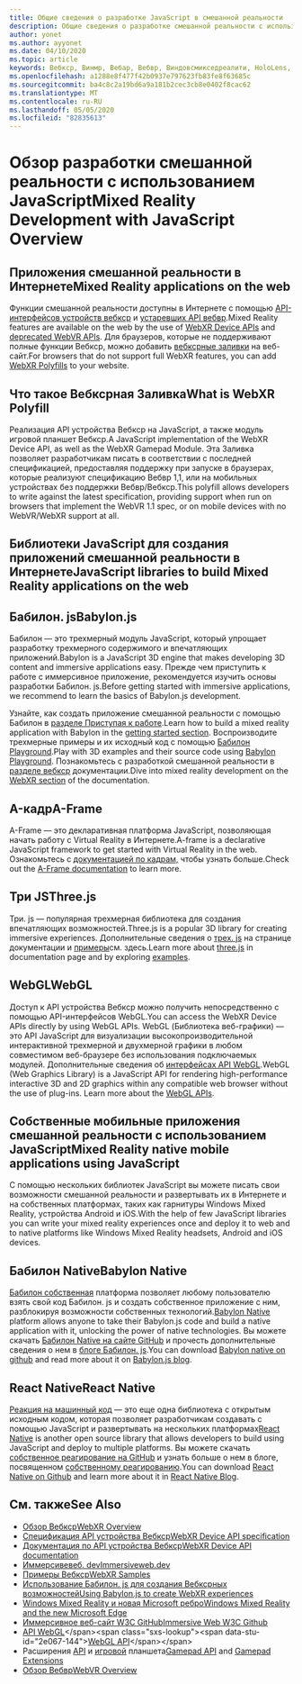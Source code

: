 ```yaml
---
title: Общие сведения о разработке JavaScript в смешанной реальности
description: Общие сведения о разработке смешанной реальности с использованием JavaScript для веб-, мобильных и высококачественных головных телефонов Windows.
author: yonet
ms.author: ayyonet
ms.date: 04/10/2020
ms.topic: article
keywords: Вебкср, Винмр, Вебар, Вебвр, Виндовсмикседреалити, HoloLens, Windows Mixed Reality, веб-VR, Web XR, Web MR, Web AR, 360, 360 Video, 360 видео, 360 Photo, 360 фотографии, 360 Content, иммерсивное веб-узел, иммерсивное веб-сайт, IW, иммерсивевеб
ms.openlocfilehash: a1288e8f477f42b0937e797623fb83fe8f63685c
ms.sourcegitcommit: ba4c8c2a19bd6a9a181b2cec3cb8e0402f8cac62
ms.translationtype: MT
ms.contentlocale: ru-RU
ms.lasthandoff: 05/05/2020
ms.locfileid: "82835613"
---
```

# <a name="mixed-reality-development-with-javascript-overview"></a><span data-ttu-id="2e067-104">Обзор разработки смешанной реальности с использованием JavaScript</span><span class="sxs-lookup"><span data-stu-id="2e067-104">Mixed Reality Development with JavaScript Overview</span></span>

## <a name="mixed-reality-applications-on-the-web"></a><span data-ttu-id="2e067-105">Приложения смешанной реальности в Интернете</span><span class="sxs-lookup"><span data-stu-id="2e067-105">Mixed Reality applications on the web</span></span>

<span data-ttu-id="2e067-106">Функции смешанной реальности доступны в Интернете с помощью [API-интерфейсов устройств вебкср](https://developer.mozilla.org/en-US/docs/Web/API/WebXR_Device_API) и [устаревших API вебвр](webxr-overview.md).</span><span class="sxs-lookup"><span data-stu-id="2e067-106">Mixed Reality features are available on the web by the use of [WebXR Device APIs](https://developer.mozilla.org/en-US/docs/Web/API/WebXR_Device_API) and [deprecated WebVR APIs](webxr-overview.md).</span></span> <span data-ttu-id="2e067-107">Для браузеров, которые не поддерживают полные функции Вебкср, можно добавить [вебксрные заливки](https://github.com/immersive-web/webxr-polyfill) на веб-сайт.</span><span class="sxs-lookup"><span data-stu-id="2e067-107">For browsers that do not support full WebXR features, you can add [WebXR Polyfills](https://github.com/immersive-web/webxr-polyfill) to your website.</span></span>

## <a name="what-is-webxr-polyfill"></a><span data-ttu-id="2e067-108">Что такое Вебксрная Заливка</span><span class="sxs-lookup"><span data-stu-id="2e067-108">What is WebXR Polyfill</span></span>

<span data-ttu-id="2e067-109">Реализация API устройства Вебкср на JavaScript, а также модуль игровой планшет Вебкср.</span><span class="sxs-lookup"><span data-stu-id="2e067-109">A JavaScript implementation of the WebXR Device API, as well as the WebXR Gamepad Module.</span></span> <span data-ttu-id="2e067-110">Эта Заливка позволяет разработчикам писать в соответствии с последней спецификацией, предоставляя поддержку при запуске в браузерах, которые реализуют спецификацию Вебвр 1,1, или на мобильных устройствах без поддержки Вебвр/Вебкср.</span><span class="sxs-lookup"><span data-stu-id="2e067-110">This polyfill allows developers to write against the latest specification, providing support when run on browsers that implement the WebVR 1.1 spec, or on mobile devices with no WebVR/WebXR support at all.</span></span>

## <a name="javascript-libraries-to-build-mixed-reality-applications-on-the-web"></a><span data-ttu-id="2e067-111">Библиотеки JavaScript для создания приложений смешанной реальности в Интернете</span><span class="sxs-lookup"><span data-stu-id="2e067-111">JavaScript libraries to build Mixed Reality applications on the web</span></span>

## <a name="babylonjs"></a><span data-ttu-id="2e067-112">Бабилон. js</span><span class="sxs-lookup"><span data-stu-id="2e067-112">Babylon.js</span></span>

<span data-ttu-id="2e067-113">Бабилон — это трехмерный модуль JavaScript, который упрощает разработку трехмерного содержимого и впечатляющих приложений.</span><span class="sxs-lookup"><span data-stu-id="2e067-113">Babylon is a JavaScript 3D engine that makes developing 3D content and immersive applications easy.</span></span> <span data-ttu-id="2e067-114">Прежде чем приступить к работе с иммерсивное приложение, рекомендуется изучить основы разработки Бабилон. js.</span><span class="sxs-lookup"><span data-stu-id="2e067-114">Before getting started with immersive applications, we recommend to learn the basics of Babylon.js development.</span></span>

<span data-ttu-id="2e067-115">Узнайте, как создать приложение смешанной реальности с помощью Бабилон в [разделе Приступая к работе](https://doc.babylonjs.com/).</span><span class="sxs-lookup"><span data-stu-id="2e067-115">Learn how to build a mixed reality application with Babylon in the [getting started section](https://doc.babylonjs.com/).</span></span> <span data-ttu-id="2e067-116">Воспроизводите трехмерные примеры и их исходный код с помощью [Бабилон Playground](https://doc.babylonjs.com/examples/).</span><span class="sxs-lookup"><span data-stu-id="2e067-116">Play with 3D examples and their source code using [Babylon Playground](https://doc.babylonjs.com/examples/).</span></span> <span data-ttu-id="2e067-117">Познакомьтесь с разработкой смешанной реальности в [разделе вебкср](https://doc.babylonjs.com/how_to/introduction_to_webxr) документации.</span><span class="sxs-lookup"><span data-stu-id="2e067-117">Dive into mixed reality development on the [WebXR section](https://doc.babylonjs.com/how_to/introduction_to_webxr) of the documentation.</span></span> 

## <a name="a-frame"></a><span data-ttu-id="2e067-118">A-кадр</span><span class="sxs-lookup"><span data-stu-id="2e067-118">A-Frame</span></span>

<span data-ttu-id="2e067-119">A-Frame — это декларативная платформа JavaScript, позволяющая начать работу с Virtual Reality в Интернете.</span><span class="sxs-lookup"><span data-stu-id="2e067-119">A-frame is a declarative JavaScript framework to get started with Virtual Reality in the web.</span></span> <span data-ttu-id="2e067-120">Ознакомьтесь с [документацией по кадрам,](https://aframe.io/) чтобы узнать больше.</span><span class="sxs-lookup"><span data-stu-id="2e067-120">Check out the [A-Frame documentation](https://aframe.io/) to learn more.</span></span>

## <a name="threejs"></a><span data-ttu-id="2e067-121">Три JS</span><span class="sxs-lookup"><span data-stu-id="2e067-121">Three.js</span></span>

<span data-ttu-id="2e067-122">Три. js — популярная трехмерная библиотека для создания впечатляющих возможностей.</span><span class="sxs-lookup"><span data-stu-id="2e067-122">Three.js is a popular 3D library for creating immersive experiences.</span></span> <span data-ttu-id="2e067-123">Дополнительные сведения о [трех. js](https://threejs.org/docs/index.html#manual/en/introduction/Creating-a-scene) на странице документации и [примеры](https://threejs.org/examples/#webgl_animation_cloth)см. здесь.</span><span class="sxs-lookup"><span data-stu-id="2e067-123">Learn more about [three.js](https://threejs.org/docs/index.html#manual/en/introduction/Creating-a-scene) in documentation page and by exploring [examples](https://threejs.org/examples/#webgl_animation_cloth).</span></span>

## <a name="webgl"></a><span data-ttu-id="2e067-124">WebGL</span><span class="sxs-lookup"><span data-stu-id="2e067-124">WebGL</span></span>

<span data-ttu-id="2e067-125">Доступ к API устройства Вебкср можно получить непосредственно с помощью API-интерфейсов WebGL.</span><span class="sxs-lookup"><span data-stu-id="2e067-125">You can access the WebXR Device APIs directly by using WebGL APIs.</span></span> <span data-ttu-id="2e067-126">WebGL (Библиотека веб-графики) — это API JavaScript для визуализации высокопроизводительной интерактивной трехмерной и двухмерной графики в любом совместимом веб-браузере без использования подключаемых модулей. Дополнительные сведения об [интерфейсах API WebGL](https://developer.mozilla.org/en-US/docs/Web/API/WebGL_API).</span><span class="sxs-lookup"><span data-stu-id="2e067-126">WebGL (Web Graphics Library) is a JavaScript API for rendering high-performance interactive 3D and 2D graphics within any compatible web browser without the use of plug-ins. Learn more about the [WebGL APIs](https://developer.mozilla.org/en-US/docs/Web/API/WebGL_API).</span></span>

## <a name="mixed-reality-native-mobile-applications-using-javascript"></a><span data-ttu-id="2e067-127">Собственные мобильные приложения смешанной реальности с использованием JavaScript</span><span class="sxs-lookup"><span data-stu-id="2e067-127">Mixed Reality native mobile applications using JavaScript</span></span>

<span data-ttu-id="2e067-128">С помощью нескольких библиотек JavaScript вы можете писать свои возможности смешанной реальности и развертывать их в Интернете и на собственных платформах, таких как гарнитуры Windows Mixed Reality, устройства Android и iOS.</span><span class="sxs-lookup"><span data-stu-id="2e067-128">With the help of few JavaScript libraries you can write your mixed reality experiences once and deploy it to web and to native platforms like Windows Mixed Reality headsets, Android and iOS devices.</span></span>

## <a name="babylon-native"></a><span data-ttu-id="2e067-129">Бабилон Native</span><span class="sxs-lookup"><span data-stu-id="2e067-129">Babylon Native</span></span>

<span data-ttu-id="2e067-130">[Бабилон собственная](https://www.babylonjs.com/native/) платформа позволяет любому пользователю взять свой код Бабилон. js и создать собственное приложение с ним, разблокируя возможности собственных технологий.</span><span class="sxs-lookup"><span data-stu-id="2e067-130">[Babylon Native](https://www.babylonjs.com/native/) platform allows anyone to take their Babylon.js code and build a native application with it, unlocking the power of native technologies.</span></span> <span data-ttu-id="2e067-131">Вы можете скачать [Бабилон Native на сайте GitHub](https://github.com/BabylonJS/BabylonNative) и прочесть дополнительные сведения о нем в [блоге Бабилон. js](https://medium.com/@babylonjs/babylon-native-821f1694fffc).</span><span class="sxs-lookup"><span data-stu-id="2e067-131">You can download [Babylon native on github](https://github.com/BabylonJS/BabylonNative) and read more about it on [Babylon.js blog](https://medium.com/@babylonjs/babylon-native-821f1694fffc).</span></span>

## <a name="react-native"></a><span data-ttu-id="2e067-132">React Native</span><span class="sxs-lookup"><span data-stu-id="2e067-132">React Native</span></span>

<span data-ttu-id="2e067-133">[Реакция на машинный код](https://reactnative.dev/) — это еще одна библиотека с открытым исходным кодом, которая позволяет разработчикам создавать с помощью JavaScript и развертывать на нескольких платформах</span><span class="sxs-lookup"><span data-stu-id="2e067-133">[React Native](https://reactnative.dev/) is another open source library that allows developers to build using JavaScript and deploy to multiple platforms.</span></span> <span data-ttu-id="2e067-134">Вы можете скачать [собственное реагирование на GitHub](https://github.com/facebook/react-native) и узнать больше о нем в блоге, посвященном [собственному реагированию](https://reactnative.dev/blog/).</span><span class="sxs-lookup"><span data-stu-id="2e067-134">You can download [React Native on Github](https://github.com/facebook/react-native) and learn more about it in [React Native Blog](https://reactnative.dev/blog/).</span></span>

## <a name="see-also"></a><span data-ttu-id="2e067-135">См. также</span><span class="sxs-lookup"><span data-stu-id="2e067-135">See Also</span></span>

* [<span data-ttu-id="2e067-136">Обзор Вебкср</span><span class="sxs-lookup"><span data-stu-id="2e067-136">WebXR Overview</span></span>](webxr-overview.md)
* [<span data-ttu-id="2e067-137">Спецификация API устройства Вебкср</span><span class="sxs-lookup"><span data-stu-id="2e067-137">WebXR Device API specification</span></span>](https://immersive-web.github.io/webxr/)
* [<span data-ttu-id="2e067-138">Документация по API устройства Вебкср</span><span class="sxs-lookup"><span data-stu-id="2e067-138">WebXR Device API documentation</span></span>](https://developer.mozilla.org/en-US/docs/Web/API/WebXR_Device_API)
* [<span data-ttu-id="2e067-139">Иммерсивевеб. dev</span><span class="sxs-lookup"><span data-stu-id="2e067-139">Immersiveweb.dev</span></span>](https://immersiveweb.dev/)
* [<span data-ttu-id="2e067-140">Примеры Вебкср</span><span class="sxs-lookup"><span data-stu-id="2e067-140">WebXR Samples</span></span>](https://immersive-web.github.io/webxr-samples/)
* [<span data-ttu-id="2e067-141">Использование Бабилон. js для создания Вебксрных возможностей</span><span class="sxs-lookup"><span data-stu-id="2e067-141">Using Babylon.js to create WebXR experiences</span></span>](https://doc.babylonjs.com/how_to/introduction_to_webxr)
* [<span data-ttu-id="2e067-142">Windows Mixed Reality и новая Microsoft ребро</span><span class="sxs-lookup"><span data-stu-id="2e067-142">Windows Mixed Reality and the new Microsoft Edge</span></span>](https://docs.microsoft.com/windows/mixed-reality/new-microsoft-edge#introducing-the-new-microsoft-edge)
* [<span data-ttu-id="2e067-143">Иммерсивное веб-сайт W3C GitHub</span><span class="sxs-lookup"><span data-stu-id="2e067-143">Immersive Web W3C Github</span></span>](https://github.com/immersive-web)
* <span data-ttu-id="2e067-144">[API WebGL](https://msdn.microsoft.com/library/bg182648(v=vs.85).aspx)</span><span class="sxs-lookup"><span data-stu-id="2e067-144">[WebGL API](https://msdn.microsoft.com/library/bg182648(v=vs.85).aspx)</span></span>
* <span data-ttu-id="2e067-145">Расширения [API](https://msdn.microsoft.com/library/dn743630(v=vs.85).aspx) и [игровой](https://w3c.github.io/gamepad/extensions.html) планшета</span><span class="sxs-lookup"><span data-stu-id="2e067-145">[Gamepad API](https://msdn.microsoft.com/library/dn743630(v=vs.85).aspx) and [Gamepad Extensions](https://w3c.github.io/gamepad/extensions.html)</span></span>
* [<span data-ttu-id="2e067-146">Обзор Вебвр</span><span class="sxs-lookup"><span data-stu-id="2e067-146">WebVR Overview</span></span>](webvr-overview.md)
